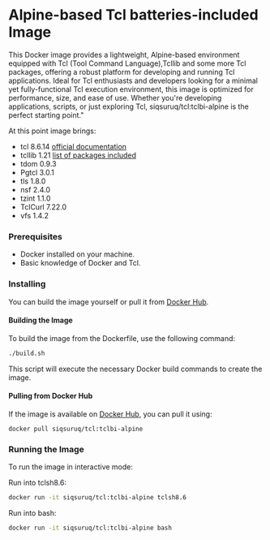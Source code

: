 # Alpine-based Tcl batteries-included Image

This Docker image provides a lightweight, Alpine-based environment equipped with Tcl (Tool Command Language),Tcllib and some more Tcl packages, offering a robust platform for developing and running Tcl applications. Ideal for Tcl enthusiasts and developers looking for a minimal yet fully-functional Tcl execution environment, this image is optimized for performance, size, and ease of use. Whether you're developing applications, scripts, or just exploring Tcl, siqsuruq/tcl:tclbi-alpine is the perfect starting point."

At this point image brings:

- tcl 8.6.14 [official documentation](https://www.tcl-lang.org/man/tcl8.6/)
- tcllib 1.21 [list of packages included](https://core.tcl-lang.org/tcllib/doc/tcllib-1-21/embedded/md/toc.md)
- tdom 0.9.3
- Pgtcl 3.0.1
- tls 1.8.0
- nsf 2.4.0
- tzint 1.1.0
- TclCurl 7.22.0
- vfs 1.4.2

### Prerequisites

- Docker installed on your machine.
- Basic knowledge of Docker and Tcl.

### Installing

You can build the image yourself or pull it from [Docker Hub](https://hub.docker.com/r/siqsuruq/tcl/tags).

#### Building the Image

To build the image from the Dockerfile, use the following command:

```bash
./build.sh
```

This script will execute the necessary Docker build commands to create the image.

#### Pulling from Docker Hub

If the image is available on [Docker Hub](https://hub.docker.com/r/siqsuruq/tcl/tags), you can pull it using:

```
docker pull siqsuruq/tcl:tclbi-alpine
```

### Running the Image

To run the image in interactive mode:

Run into tclsh8.6:

```bash
docker run -it siqsuruq/tcl:tclbi-alpine tclsh8.6
```
Run into bash:

```bash
docker run -it siqsuruq/tcl:tclbi-alpine bash
```